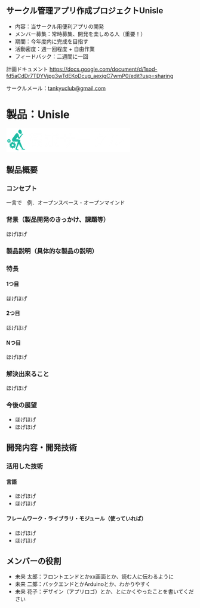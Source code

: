 ## サークル管理アプリ作成プロジェクトUnisle
* 内容：当サークル用便利アプリの開発
* メンバー募集：常時募集、開発を楽しめる人（重要！）
* 期間：今年度内に完成を目指す
* 活動密度：週一回程度 + 自由作業
* フィードバック：二週間に一回

計画ドキュメント
https://docs.google.com/document/d/1sod-fd5aCdDr7TDYVjpg3wTdEKoDcug_aexigC7wmP0/edit?usp=sharing

サークルメール：tankyuclub@gmail.com

# 製品：Unisle
![logo](img/logo.png)

## 製品概要
### コンセプト
一言で　例．オープンスペース・オープンマインド

### 背景（製品開発のきっかけ、課題等）
ほげほげ

### 製品説明（具体的な製品の説明）

### 特長

#### 1つ目 
ほげほげ

#### 2つ目
ほげほげ

#### Nつ目  
ほげほげ

### 解決出来ること
ほげほげ

### 今後の展望
- ほげほげ
- ほげほげ


## 開発内容・開発技術
### 活用した技術
#### 言語
- ほげほげ
- ほげほげ

#### フレームワーク・ライブラリ・モジュール（使っていれば）
- ほげほげ
- ほげほげ

## メンバーの役割
- 未来 太郎：フロントエンドとかxx画面とか、読む人に伝わるように
- 未来 二郎：バックエンドとかArduinoとか、わかりやすく
- 未来 花子：デザイン（アプリロゴ）とか、とにかくやったことを書いてください
